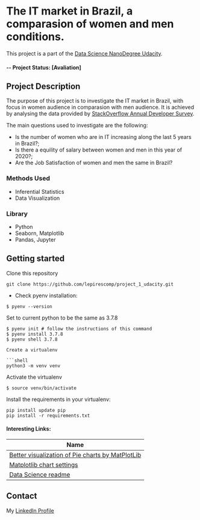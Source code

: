 

# The IT market in Brazil, a comparasion of women and men conditions.

This project is a part of the [Data Science NanoDegree Udacity](https://www.udacity.com/course/data-scientist-nanodegree--nd025).

#### -- Project Status: [Avaliation]

## Project Description

The purpose of this project is to investigate the IT market in Brazil, with focus in women audience in comparasion with men audience. It is achieved by analysing the data provided by [StackOverflow Annual Developer Survey](https://insights.stackoverflow.com/survey).

The main questions used to investigate are the following:
- Is the number of women who are in IT increasing along the last 5 years in Brazil?;
- Is there a equility of salary between women and men in this year of 2020?;
- Are the Job Satisfaction of women and men the same in Brazil?



### Methods Used
* Inferential Statistics
* Data Visualization


### Library
* Python
* Seaborn, Matplotlib
* Pandas, Jupyter
 
## Getting started

Clone this repository

```shell
git clone https://github.com/lepirescomp/project_1_udacity.git
```

- Check pyenv installation:

```shell
$ pyenv --version
```

Set to current python to be the same as 3.7.8

```shell
$ pyenv init # follow the instructions of this command
$ pyenv install 3.7.8
$ pyenv shell 3.7.8

Create a virtualenv

```shell
python3 -m venv venv
```

Activate the virtualenv

```shell
$ source venv/bin/activate
```

Install the requirements in your virtualenv:

```shell
pip install update pip
pip install -r requirements.txt
```




#### Interesting Links:

|Name     |
|---------|
|[Better visualization of Pie charts by MatPlotLib](https://medium.com/@kvnamipara/a-better-visualisation-of-pie-charts-by-matplotlib-935b7667d77f)|
|[Matplotlib chart settings](https://stackoverflow.com/questions/43272206/python-legend-overlaps-with-the-pie-chart)|
|[Data Science readme](https://github.com/sfbrigade/data-science-wg/blob/master/dswg_project_resources/Project-README-template.md)|

## Contact
My [LinkedIn Profile](https://www.linkedin.com/in/let%C3%ADcia-pires-2ab783198/
)